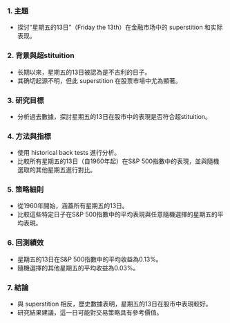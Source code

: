 ### 1. 主題  
- 探讨“星期五的13日”（Friday the 13th）在金融市场中的 superstition 和实际表现。

### 2. 背景與超stituition  
- 长期以來，星期五的13日被認為是不吉利的日子。
- 其确切起源不明，但此 superstition 在股票市場中尤為顯著。  

### 3. 研究目標  
- 分析過去數據，探討星期五的13日在股市中的表現是否符合超stituition。  

### 4. 方法與指標  
- 使用 historical back tests 進行分析。
- 比較所有星期五的13日（自1960年起）在S&P 500指數中的表現，並與隨機選取的其他星期五進行對比。  

### 5. 策略細則  
- 從1960年開始，涵蓋所有星期五的13日。
- 比較這些特定日子在S&P 500指數中的平均表現與任意隨機選擇的星期五的平均表現。  

### 6. 回測績效  
- 星期五的13日在S&P 500指數中的平均收益為0.13%。
- 隨機選擇的其他星期五的平均收益為0.03%。

### 7. 結論  
- 與 superstition 相反，歷史數據表明，星期五的13日在股市中表現較好。
- 研究結果建議，這一日可能對交易策略具有參考價值。
